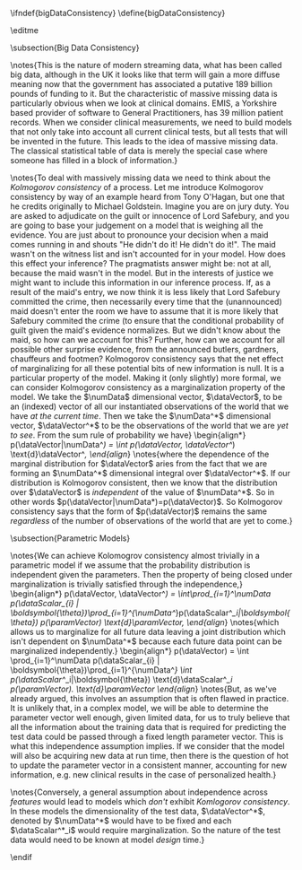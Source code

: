 \ifndef{bigDataConsistency}
\define{bigDataConsistency}

\editme

\subsection{Big Data Consistency}

\notes{This is the nature of modern streaming data, what has been called big
data, although in the UK it looks like that term will gain a more
diffuse meaning now that the government has associated a putative 189
billion pounds of funding to it. But the characteristic of massive
missing data is particularly obvious when we look at clinical domains.
EMIS, a Yorkshire based provider of software to General Practitioners,
has 39 million patient records. When we consider clinical measurements,
we need to build models that not only take into account all current
clinical tests, but all tests that will be invented in the future. This
leads to the idea of massive missing data. The classical statistical
table of data is merely the special case where someone has filled in a
block of information.}


\notes{To deal with massively missing data we need to think about the
*Kolmogorov consistency* of a process. Let me introduce Kolmogorov
consistency by way of an example heard from Tony O'Hagan, but one that
he credits originally to Michael Goldstein. Imagine you are on jury
duty. You are asked to adjudicate on the guilt or innocence of Lord
Safebury, and you are going to base your judgement on a model that is
weighing all the evidence. You are just about to pronounce your decision
when a maid comes running in and shouts \"He didn't do it! He didn't
do it!\". The maid wasn't on the witness list and isn't accounted for
in your model. How does this effect your inference? The pragmatists
answer might be: not at all, because the maid wasn't in the model. But
in the interests of justice we might want to include this information in
our inference process. If, as a result of the maid's entry, we now
think it is less likely that Lord Safebury committed the crime, then
necessarily every time that the (unannounced) maid doesn't enter the
room we have to assume that it is more likely that Safebury commited the
crime (to ensure that the conditional probability of guilt given the
maid's evidence normalizes. But we didn't know about the maid, so how
can we account for this? Further, how can we account for all possible
other surprise evidence, from the announced butlers, gardners,
chauffeurs and footmen? Kolmogorov consistency says that the net effect
of marginalizing for all these potential bits of new information is
null. It is a particular property of the model. Making it (only
slightly) more formal, we can consider Kolmogorov consistency as a
marginalization property of the model. We take the $\numData$
dimensional vector, $\dataVector$, to be an (indexed) vector of all our
instantiated observations of the world that we have *at the current
time*. Then we take the $\numData^*$ dimensional vector, $\dataVector^*$
to be the observations of the world that we are *yet to see*. From the
sum rule of probability we have}
\begin{align*} 
p(\dataVector|\numData^*) = \int p(\dataVector, \dataVector^*) \text{d}\dataVector^*,
\end{align*}
\notes{where the dependence of the marginal distribution for $\dataVector$
aries from the fact that we are forming an $\numData^*$ dimensional
integral over $\dataVector^*$. If our distribution is Kolmogorov
consistent, then we know that the distribution over $\dataVector$ is
*independent* of the value of $\numData^*$. So in other words
$p(\dataVector|\numData*)=p(\dataVector)$. So Kolmogorov consistency
says that the form of $p(\dataVector)$ remains the same *regardless* of
the number of observations of the world that are yet to come.}

\subsection{Parametric Models}

\notes{We can achieve Kolomogrov consistency almost trivially in a parametric
model if we assume that the probability distribution is independent
given the parameters. Then the property of being closed under
marginalization is trivially satisfied through the independence,}
\begin{align*}
p(\dataVector, \dataVector^*) = \int\prod_{i=1}^\numData p(\dataScalar_{i} |
\boldsymbol{\theta})\prod_{i=1}^{\numData^*}p(\dataScalar^*_i|\boldsymbol{\theta})
p(\paramVector) \text{d}\paramVector,
\end{align*}
\notes{which allows us to marginalize for all future data leaving a joint
distribution which isn't dependent on $\numData^*$ because each future
data point can be marginalized independently.}
\begin{align*}
p(\dataVector) = \int \prod_{i=1}^\numData
p(\dataScalar_{i} |
\boldsymbol{\theta})\prod_{i=1}^{\numData^*} \int
p(\dataScalar^*_i|\boldsymbol{\theta})
\text{d}\dataScalar^*_i p(\paramVector).
\text{d}\paramVector
\end{align*}
\notes{But, as we've already argued, this involves an assumption that is often
flawed in practice. It is unlikely that, in a complex model, we will be
able to determine the parameter vector well enough, given limited data,
for us to truly believe that all the information about the training data
that is required for predicting the test data could be passed through a
fixed length parameter vector. This is what this independence assumption
implies. If we consider that the model will also be acquiring new data
at run time, then there is the question of hot to update the parameter
vector in a consistent manner, accounting for new information, e.g. new
clinical results in the case of personalized health.}

\notes{Conversely, a general assumption about independence across *features*
would lead to models which *don't* exhibit *Komlogorov consistency*. In
these models the dimensionality of the test data, $\dataVector^*$,
denoted by $\numData^*$ would have to be fixed and each
$\dataScalar^*_i$ would require marginalization. So the nature of the
test data would need to be known at model *design* time.}

\endif
